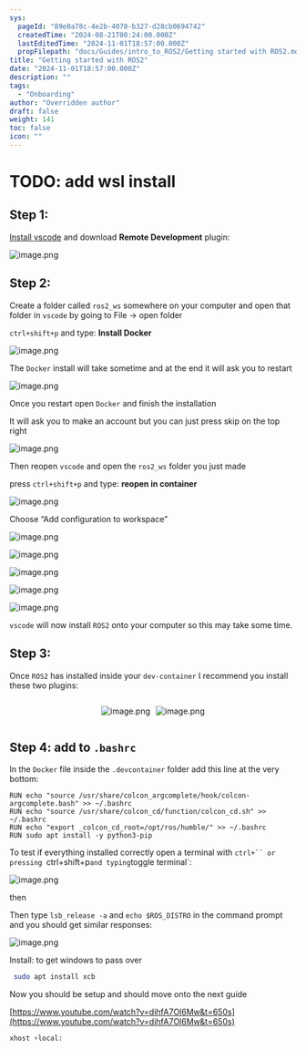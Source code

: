 ```yaml
---
sys:
  pageId: "89e0a78c-4e2b-4070-b327-d28cb0694742"
  createdTime: "2024-08-21T00:24:00.000Z"
  lastEditedTime: "2024-11-01T18:57:00.000Z"
  propFilepath: "docs/Guides/intro_to_ROS2/Getting started with ROS2.md"
title: "Getting started with ROS2"
date: "2024-11-01T18:57:00.000Z"
description: ""
tags:
  - "Onboarding"
author: "Overridden author"
draft: false
weight: 141
toc: false
icon: ""
---
```


# TODO: add wsl install

## Step 1:

[Install vscode](https://code.visualstudio.com/download) and download **Remote Development** plugin:

![image.png](https://prod-files-secure.s3.us-west-2.amazonaws.com/d518164a-d88e-44d1-a4ee-3adb3bd8bce0/efb52993-1881-4a40-b95e-6f020334f022/image.png?X-Amz-Algorithm=AWS4-HMAC-SHA256&X-Amz-Content-Sha256=UNSIGNED-PAYLOAD&X-Amz-Credential=ASIAZI2LB4664GMKWU3U%2F20250304%2Fus-west-2%2Fs3%2Faws4_request&X-Amz-Date=20250304T041019Z&X-Amz-Expires=3600&X-Amz-Security-Token=IQoJb3JpZ2luX2VjEKj%2F%2F%2F%2F%2F%2F%2F%2F%2F%2FwEaCXVzLXdlc3QtMiJIMEYCIQDZPZXa2ZWkL2CM5NmspUjlHNZilSWHdpdybkzLmwo%2B7AIhAIgcsam0bI9YT1ycMz39ZRKLPdH3xeeZ8x0SS%2FQQcdY9KogECOH%2F%2F%2F%2F%2F%2F%2F%2F%2F%2FwEQABoMNjM3NDIzMTgzODA1IgwjLBxn%2F4hz%2F8Wh0uMq3AO7%2FZyEdzzvkhKFA0nJQrE%2B9ZjohH1eyNAAD36MqZoQEFmw%2Bgosf0p%2FrPnv0r7lXDrX8uqBQ3JfoS6lkKEGR9rTjxiYOlk6%2F7nBxXRfH0A3w2SpVI6Nm77XcoadTTooOA7ACm1A4EoQDQJ2Xne%2FUbe4HgU2rBDNVxWZU2j0%2BdH69TTtm8t2hyRkOG8am%2F6QwRRC06yU4kiy3ALBcqC7rBKiP96pl1PrDq5NfVJL57SzsrRNPVTWiYGIw0s6onbH%2BqlCbueCUkIyvrr5xdMSRZZQHzV29dl%2BueLqdkwHkhV1Aj3hZnMHZOcH3mg04J50CnrUqjFBtH1pazIxCoVddfxeZ6Tv3Pth0cbhl62XsBEFLDIszHdRT0J8jAJsxrQmKSUHLsdF7NtpO27V9xN7F4FTEeiNtCKKGES2DHu8iLw7g5nvgjwBMfOpipl7ibgNTA5dKAajPn7wOMbLAghRNdTxALA3l0oJWsMW%2F1KCEhMYbV5RfTz3nlhzyHPmEQgYuSNTBwS6p3pfAI9IgoSGaVEz5aykRw%2FDsDCN6eYyjGyC1tN5FxunDKtmvUomgqpmcrgN4icKu0QFHFkdDg%2Fr95Xi73WyICMMBYAyyCn2QGfxKYz9VJUhG71IfYUA2jDS%2BJi%2BBjqkAbGZFj0ObFwRvdVOQGVQISCHuIu%2BHVJtXPuKWvaq8ZIGXQ3wbJGJZU%2FUBO8ySxPk5%2FI5TVBrfvkE2L9i%2FT1O6hQhEIOK1WV0GcAzfcjNqO3lKPXnvtBcmivOJmSmS69CgHU9utjEaSz1MJHgWCiqfrox%2FdmwRB0ZwwtKurMnShhZLz7Jc9qjZBd2nGW2hSelyWlJyLEu2itOuTihQZVNJFa0gn0f&X-Amz-Signature=f8072c01fc59c081b976203d315c8dd91f7c5119b36bc075c353d9abb5fbff8e&X-Amz-SignedHeaders=host&x-id=GetObject)

## Step 2:

Create a folder called `ros2_ws` somewhere on your computer and open that folder in `vscode` by going to File → open folder 

`ctrl+shift+p` and type: **Install Docker**

![image.png](https://prod-files-secure.s3.us-west-2.amazonaws.com/d518164a-d88e-44d1-a4ee-3adb3bd8bce0/2269dc0e-1cd5-47ff-bceb-c04ad9b2eab0/image.png?X-Amz-Algorithm=AWS4-HMAC-SHA256&X-Amz-Content-Sha256=UNSIGNED-PAYLOAD&X-Amz-Credential=ASIAZI2LB4664GMKWU3U%2F20250304%2Fus-west-2%2Fs3%2Faws4_request&X-Amz-Date=20250304T041019Z&X-Amz-Expires=3600&X-Amz-Security-Token=IQoJb3JpZ2luX2VjEKj%2F%2F%2F%2F%2F%2F%2F%2F%2F%2FwEaCXVzLXdlc3QtMiJIMEYCIQDZPZXa2ZWkL2CM5NmspUjlHNZilSWHdpdybkzLmwo%2B7AIhAIgcsam0bI9YT1ycMz39ZRKLPdH3xeeZ8x0SS%2FQQcdY9KogECOH%2F%2F%2F%2F%2F%2F%2F%2F%2F%2FwEQABoMNjM3NDIzMTgzODA1IgwjLBxn%2F4hz%2F8Wh0uMq3AO7%2FZyEdzzvkhKFA0nJQrE%2B9ZjohH1eyNAAD36MqZoQEFmw%2Bgosf0p%2FrPnv0r7lXDrX8uqBQ3JfoS6lkKEGR9rTjxiYOlk6%2F7nBxXRfH0A3w2SpVI6Nm77XcoadTTooOA7ACm1A4EoQDQJ2Xne%2FUbe4HgU2rBDNVxWZU2j0%2BdH69TTtm8t2hyRkOG8am%2F6QwRRC06yU4kiy3ALBcqC7rBKiP96pl1PrDq5NfVJL57SzsrRNPVTWiYGIw0s6onbH%2BqlCbueCUkIyvrr5xdMSRZZQHzV29dl%2BueLqdkwHkhV1Aj3hZnMHZOcH3mg04J50CnrUqjFBtH1pazIxCoVddfxeZ6Tv3Pth0cbhl62XsBEFLDIszHdRT0J8jAJsxrQmKSUHLsdF7NtpO27V9xN7F4FTEeiNtCKKGES2DHu8iLw7g5nvgjwBMfOpipl7ibgNTA5dKAajPn7wOMbLAghRNdTxALA3l0oJWsMW%2F1KCEhMYbV5RfTz3nlhzyHPmEQgYuSNTBwS6p3pfAI9IgoSGaVEz5aykRw%2FDsDCN6eYyjGyC1tN5FxunDKtmvUomgqpmcrgN4icKu0QFHFkdDg%2Fr95Xi73WyICMMBYAyyCn2QGfxKYz9VJUhG71IfYUA2jDS%2BJi%2BBjqkAbGZFj0ObFwRvdVOQGVQISCHuIu%2BHVJtXPuKWvaq8ZIGXQ3wbJGJZU%2FUBO8ySxPk5%2FI5TVBrfvkE2L9i%2FT1O6hQhEIOK1WV0GcAzfcjNqO3lKPXnvtBcmivOJmSmS69CgHU9utjEaSz1MJHgWCiqfrox%2FdmwRB0ZwwtKurMnShhZLz7Jc9qjZBd2nGW2hSelyWlJyLEu2itOuTihQZVNJFa0gn0f&X-Amz-Signature=8075fbb83790db5929c8c03fb053142b6e355e184e7047f80580fb4e0c004414&X-Amz-SignedHeaders=host&x-id=GetObject)

The `Docker` install will take sometime and at the end it will ask you to restart

![image.png](https://prod-files-secure.s3.us-west-2.amazonaws.com/d518164a-d88e-44d1-a4ee-3adb3bd8bce0/ed233f78-be33-4b1f-b89c-9c346c0e961e/image.png?X-Amz-Algorithm=AWS4-HMAC-SHA256&X-Amz-Content-Sha256=UNSIGNED-PAYLOAD&X-Amz-Credential=ASIAZI2LB4664GMKWU3U%2F20250304%2Fus-west-2%2Fs3%2Faws4_request&X-Amz-Date=20250304T041019Z&X-Amz-Expires=3600&X-Amz-Security-Token=IQoJb3JpZ2luX2VjEKj%2F%2F%2F%2F%2F%2F%2F%2F%2F%2FwEaCXVzLXdlc3QtMiJIMEYCIQDZPZXa2ZWkL2CM5NmspUjlHNZilSWHdpdybkzLmwo%2B7AIhAIgcsam0bI9YT1ycMz39ZRKLPdH3xeeZ8x0SS%2FQQcdY9KogECOH%2F%2F%2F%2F%2F%2F%2F%2F%2F%2FwEQABoMNjM3NDIzMTgzODA1IgwjLBxn%2F4hz%2F8Wh0uMq3AO7%2FZyEdzzvkhKFA0nJQrE%2B9ZjohH1eyNAAD36MqZoQEFmw%2Bgosf0p%2FrPnv0r7lXDrX8uqBQ3JfoS6lkKEGR9rTjxiYOlk6%2F7nBxXRfH0A3w2SpVI6Nm77XcoadTTooOA7ACm1A4EoQDQJ2Xne%2FUbe4HgU2rBDNVxWZU2j0%2BdH69TTtm8t2hyRkOG8am%2F6QwRRC06yU4kiy3ALBcqC7rBKiP96pl1PrDq5NfVJL57SzsrRNPVTWiYGIw0s6onbH%2BqlCbueCUkIyvrr5xdMSRZZQHzV29dl%2BueLqdkwHkhV1Aj3hZnMHZOcH3mg04J50CnrUqjFBtH1pazIxCoVddfxeZ6Tv3Pth0cbhl62XsBEFLDIszHdRT0J8jAJsxrQmKSUHLsdF7NtpO27V9xN7F4FTEeiNtCKKGES2DHu8iLw7g5nvgjwBMfOpipl7ibgNTA5dKAajPn7wOMbLAghRNdTxALA3l0oJWsMW%2F1KCEhMYbV5RfTz3nlhzyHPmEQgYuSNTBwS6p3pfAI9IgoSGaVEz5aykRw%2FDsDCN6eYyjGyC1tN5FxunDKtmvUomgqpmcrgN4icKu0QFHFkdDg%2Fr95Xi73WyICMMBYAyyCn2QGfxKYz9VJUhG71IfYUA2jDS%2BJi%2BBjqkAbGZFj0ObFwRvdVOQGVQISCHuIu%2BHVJtXPuKWvaq8ZIGXQ3wbJGJZU%2FUBO8ySxPk5%2FI5TVBrfvkE2L9i%2FT1O6hQhEIOK1WV0GcAzfcjNqO3lKPXnvtBcmivOJmSmS69CgHU9utjEaSz1MJHgWCiqfrox%2FdmwRB0ZwwtKurMnShhZLz7Jc9qjZBd2nGW2hSelyWlJyLEu2itOuTihQZVNJFa0gn0f&X-Amz-Signature=63758845c5e6d7323b98078cab5a6ce44b27e7bd345c81a8fb4f12e03b6a8bff&X-Amz-SignedHeaders=host&x-id=GetObject)

Once you restart open `Docker` and finish the installation

It will ask you to make an account but you can just press skip on the top right

![image.png](https://prod-files-secure.s3.us-west-2.amazonaws.com/d518164a-d88e-44d1-a4ee-3adb3bd8bce0/21010ad9-1659-4fd9-9f59-9932a09b2a3d/image.png?X-Amz-Algorithm=AWS4-HMAC-SHA256&X-Amz-Content-Sha256=UNSIGNED-PAYLOAD&X-Amz-Credential=ASIAZI2LB4664GMKWU3U%2F20250304%2Fus-west-2%2Fs3%2Faws4_request&X-Amz-Date=20250304T041019Z&X-Amz-Expires=3600&X-Amz-Security-Token=IQoJb3JpZ2luX2VjEKj%2F%2F%2F%2F%2F%2F%2F%2F%2F%2FwEaCXVzLXdlc3QtMiJIMEYCIQDZPZXa2ZWkL2CM5NmspUjlHNZilSWHdpdybkzLmwo%2B7AIhAIgcsam0bI9YT1ycMz39ZRKLPdH3xeeZ8x0SS%2FQQcdY9KogECOH%2F%2F%2F%2F%2F%2F%2F%2F%2F%2FwEQABoMNjM3NDIzMTgzODA1IgwjLBxn%2F4hz%2F8Wh0uMq3AO7%2FZyEdzzvkhKFA0nJQrE%2B9ZjohH1eyNAAD36MqZoQEFmw%2Bgosf0p%2FrPnv0r7lXDrX8uqBQ3JfoS6lkKEGR9rTjxiYOlk6%2F7nBxXRfH0A3w2SpVI6Nm77XcoadTTooOA7ACm1A4EoQDQJ2Xne%2FUbe4HgU2rBDNVxWZU2j0%2BdH69TTtm8t2hyRkOG8am%2F6QwRRC06yU4kiy3ALBcqC7rBKiP96pl1PrDq5NfVJL57SzsrRNPVTWiYGIw0s6onbH%2BqlCbueCUkIyvrr5xdMSRZZQHzV29dl%2BueLqdkwHkhV1Aj3hZnMHZOcH3mg04J50CnrUqjFBtH1pazIxCoVddfxeZ6Tv3Pth0cbhl62XsBEFLDIszHdRT0J8jAJsxrQmKSUHLsdF7NtpO27V9xN7F4FTEeiNtCKKGES2DHu8iLw7g5nvgjwBMfOpipl7ibgNTA5dKAajPn7wOMbLAghRNdTxALA3l0oJWsMW%2F1KCEhMYbV5RfTz3nlhzyHPmEQgYuSNTBwS6p3pfAI9IgoSGaVEz5aykRw%2FDsDCN6eYyjGyC1tN5FxunDKtmvUomgqpmcrgN4icKu0QFHFkdDg%2Fr95Xi73WyICMMBYAyyCn2QGfxKYz9VJUhG71IfYUA2jDS%2BJi%2BBjqkAbGZFj0ObFwRvdVOQGVQISCHuIu%2BHVJtXPuKWvaq8ZIGXQ3wbJGJZU%2FUBO8ySxPk5%2FI5TVBrfvkE2L9i%2FT1O6hQhEIOK1WV0GcAzfcjNqO3lKPXnvtBcmivOJmSmS69CgHU9utjEaSz1MJHgWCiqfrox%2FdmwRB0ZwwtKurMnShhZLz7Jc9qjZBd2nGW2hSelyWlJyLEu2itOuTihQZVNJFa0gn0f&X-Amz-Signature=049a9a4c6c083d7f211bd08fb9fc7d25c4aeb9ab171a774bb9e2fd9b8b68250d&X-Amz-SignedHeaders=host&x-id=GetObject)

Then reopen `vscode` and open the `ros2_ws` folder you just made

press `ctrl+shift+p` and type: **reopen in container**

![image.png](https://prod-files-secure.s3.us-west-2.amazonaws.com/d518164a-d88e-44d1-a4ee-3adb3bd8bce0/4e93b8c2-41ad-488c-8095-c74205196118/image.png?X-Amz-Algorithm=AWS4-HMAC-SHA256&X-Amz-Content-Sha256=UNSIGNED-PAYLOAD&X-Amz-Credential=ASIAZI2LB4664GMKWU3U%2F20250304%2Fus-west-2%2Fs3%2Faws4_request&X-Amz-Date=20250304T041019Z&X-Amz-Expires=3600&X-Amz-Security-Token=IQoJb3JpZ2luX2VjEKj%2F%2F%2F%2F%2F%2F%2F%2F%2F%2FwEaCXVzLXdlc3QtMiJIMEYCIQDZPZXa2ZWkL2CM5NmspUjlHNZilSWHdpdybkzLmwo%2B7AIhAIgcsam0bI9YT1ycMz39ZRKLPdH3xeeZ8x0SS%2FQQcdY9KogECOH%2F%2F%2F%2F%2F%2F%2F%2F%2F%2FwEQABoMNjM3NDIzMTgzODA1IgwjLBxn%2F4hz%2F8Wh0uMq3AO7%2FZyEdzzvkhKFA0nJQrE%2B9ZjohH1eyNAAD36MqZoQEFmw%2Bgosf0p%2FrPnv0r7lXDrX8uqBQ3JfoS6lkKEGR9rTjxiYOlk6%2F7nBxXRfH0A3w2SpVI6Nm77XcoadTTooOA7ACm1A4EoQDQJ2Xne%2FUbe4HgU2rBDNVxWZU2j0%2BdH69TTtm8t2hyRkOG8am%2F6QwRRC06yU4kiy3ALBcqC7rBKiP96pl1PrDq5NfVJL57SzsrRNPVTWiYGIw0s6onbH%2BqlCbueCUkIyvrr5xdMSRZZQHzV29dl%2BueLqdkwHkhV1Aj3hZnMHZOcH3mg04J50CnrUqjFBtH1pazIxCoVddfxeZ6Tv3Pth0cbhl62XsBEFLDIszHdRT0J8jAJsxrQmKSUHLsdF7NtpO27V9xN7F4FTEeiNtCKKGES2DHu8iLw7g5nvgjwBMfOpipl7ibgNTA5dKAajPn7wOMbLAghRNdTxALA3l0oJWsMW%2F1KCEhMYbV5RfTz3nlhzyHPmEQgYuSNTBwS6p3pfAI9IgoSGaVEz5aykRw%2FDsDCN6eYyjGyC1tN5FxunDKtmvUomgqpmcrgN4icKu0QFHFkdDg%2Fr95Xi73WyICMMBYAyyCn2QGfxKYz9VJUhG71IfYUA2jDS%2BJi%2BBjqkAbGZFj0ObFwRvdVOQGVQISCHuIu%2BHVJtXPuKWvaq8ZIGXQ3wbJGJZU%2FUBO8ySxPk5%2FI5TVBrfvkE2L9i%2FT1O6hQhEIOK1WV0GcAzfcjNqO3lKPXnvtBcmivOJmSmS69CgHU9utjEaSz1MJHgWCiqfrox%2FdmwRB0ZwwtKurMnShhZLz7Jc9qjZBd2nGW2hSelyWlJyLEu2itOuTihQZVNJFa0gn0f&X-Amz-Signature=99d8d916ac3094f9f2221aa70e78558cd796b82170c7c3e7c08e601d3434ce57&X-Amz-SignedHeaders=host&x-id=GetObject)

Choose “Add configuration to workspace”

![image.png](https://prod-files-secure.s3.us-west-2.amazonaws.com/d518164a-d88e-44d1-a4ee-3adb3bd8bce0/9560b282-5060-4989-ba37-97e7b2c22476/image.png?X-Amz-Algorithm=AWS4-HMAC-SHA256&X-Amz-Content-Sha256=UNSIGNED-PAYLOAD&X-Amz-Credential=ASIAZI2LB4664GMKWU3U%2F20250304%2Fus-west-2%2Fs3%2Faws4_request&X-Amz-Date=20250304T041019Z&X-Amz-Expires=3600&X-Amz-Security-Token=IQoJb3JpZ2luX2VjEKj%2F%2F%2F%2F%2F%2F%2F%2F%2F%2FwEaCXVzLXdlc3QtMiJIMEYCIQDZPZXa2ZWkL2CM5NmspUjlHNZilSWHdpdybkzLmwo%2B7AIhAIgcsam0bI9YT1ycMz39ZRKLPdH3xeeZ8x0SS%2FQQcdY9KogECOH%2F%2F%2F%2F%2F%2F%2F%2F%2F%2FwEQABoMNjM3NDIzMTgzODA1IgwjLBxn%2F4hz%2F8Wh0uMq3AO7%2FZyEdzzvkhKFA0nJQrE%2B9ZjohH1eyNAAD36MqZoQEFmw%2Bgosf0p%2FrPnv0r7lXDrX8uqBQ3JfoS6lkKEGR9rTjxiYOlk6%2F7nBxXRfH0A3w2SpVI6Nm77XcoadTTooOA7ACm1A4EoQDQJ2Xne%2FUbe4HgU2rBDNVxWZU2j0%2BdH69TTtm8t2hyRkOG8am%2F6QwRRC06yU4kiy3ALBcqC7rBKiP96pl1PrDq5NfVJL57SzsrRNPVTWiYGIw0s6onbH%2BqlCbueCUkIyvrr5xdMSRZZQHzV29dl%2BueLqdkwHkhV1Aj3hZnMHZOcH3mg04J50CnrUqjFBtH1pazIxCoVddfxeZ6Tv3Pth0cbhl62XsBEFLDIszHdRT0J8jAJsxrQmKSUHLsdF7NtpO27V9xN7F4FTEeiNtCKKGES2DHu8iLw7g5nvgjwBMfOpipl7ibgNTA5dKAajPn7wOMbLAghRNdTxALA3l0oJWsMW%2F1KCEhMYbV5RfTz3nlhzyHPmEQgYuSNTBwS6p3pfAI9IgoSGaVEz5aykRw%2FDsDCN6eYyjGyC1tN5FxunDKtmvUomgqpmcrgN4icKu0QFHFkdDg%2Fr95Xi73WyICMMBYAyyCn2QGfxKYz9VJUhG71IfYUA2jDS%2BJi%2BBjqkAbGZFj0ObFwRvdVOQGVQISCHuIu%2BHVJtXPuKWvaq8ZIGXQ3wbJGJZU%2FUBO8ySxPk5%2FI5TVBrfvkE2L9i%2FT1O6hQhEIOK1WV0GcAzfcjNqO3lKPXnvtBcmivOJmSmS69CgHU9utjEaSz1MJHgWCiqfrox%2FdmwRB0ZwwtKurMnShhZLz7Jc9qjZBd2nGW2hSelyWlJyLEu2itOuTihQZVNJFa0gn0f&X-Amz-Signature=3830ee32ea050f174b2f511fcdb3d319040a4dc6378d18dc32b69c38886edaf5&X-Amz-SignedHeaders=host&x-id=GetObject)

![image.png](https://prod-files-secure.s3.us-west-2.amazonaws.com/d518164a-d88e-44d1-a4ee-3adb3bd8bce0/2ee63f81-886b-48e8-a553-dc6e5eac99e4/image.png?X-Amz-Algorithm=AWS4-HMAC-SHA256&X-Amz-Content-Sha256=UNSIGNED-PAYLOAD&X-Amz-Credential=ASIAZI2LB4664GMKWU3U%2F20250304%2Fus-west-2%2Fs3%2Faws4_request&X-Amz-Date=20250304T041019Z&X-Amz-Expires=3600&X-Amz-Security-Token=IQoJb3JpZ2luX2VjEKj%2F%2F%2F%2F%2F%2F%2F%2F%2F%2FwEaCXVzLXdlc3QtMiJIMEYCIQDZPZXa2ZWkL2CM5NmspUjlHNZilSWHdpdybkzLmwo%2B7AIhAIgcsam0bI9YT1ycMz39ZRKLPdH3xeeZ8x0SS%2FQQcdY9KogECOH%2F%2F%2F%2F%2F%2F%2F%2F%2F%2FwEQABoMNjM3NDIzMTgzODA1IgwjLBxn%2F4hz%2F8Wh0uMq3AO7%2FZyEdzzvkhKFA0nJQrE%2B9ZjohH1eyNAAD36MqZoQEFmw%2Bgosf0p%2FrPnv0r7lXDrX8uqBQ3JfoS6lkKEGR9rTjxiYOlk6%2F7nBxXRfH0A3w2SpVI6Nm77XcoadTTooOA7ACm1A4EoQDQJ2Xne%2FUbe4HgU2rBDNVxWZU2j0%2BdH69TTtm8t2hyRkOG8am%2F6QwRRC06yU4kiy3ALBcqC7rBKiP96pl1PrDq5NfVJL57SzsrRNPVTWiYGIw0s6onbH%2BqlCbueCUkIyvrr5xdMSRZZQHzV29dl%2BueLqdkwHkhV1Aj3hZnMHZOcH3mg04J50CnrUqjFBtH1pazIxCoVddfxeZ6Tv3Pth0cbhl62XsBEFLDIszHdRT0J8jAJsxrQmKSUHLsdF7NtpO27V9xN7F4FTEeiNtCKKGES2DHu8iLw7g5nvgjwBMfOpipl7ibgNTA5dKAajPn7wOMbLAghRNdTxALA3l0oJWsMW%2F1KCEhMYbV5RfTz3nlhzyHPmEQgYuSNTBwS6p3pfAI9IgoSGaVEz5aykRw%2FDsDCN6eYyjGyC1tN5FxunDKtmvUomgqpmcrgN4icKu0QFHFkdDg%2Fr95Xi73WyICMMBYAyyCn2QGfxKYz9VJUhG71IfYUA2jDS%2BJi%2BBjqkAbGZFj0ObFwRvdVOQGVQISCHuIu%2BHVJtXPuKWvaq8ZIGXQ3wbJGJZU%2FUBO8ySxPk5%2FI5TVBrfvkE2L9i%2FT1O6hQhEIOK1WV0GcAzfcjNqO3lKPXnvtBcmivOJmSmS69CgHU9utjEaSz1MJHgWCiqfrox%2FdmwRB0ZwwtKurMnShhZLz7Jc9qjZBd2nGW2hSelyWlJyLEu2itOuTihQZVNJFa0gn0f&X-Amz-Signature=d1bb7b9923b404b48f08b218cc498f5c821d658cd0fd87546e30f5a14b2d96cd&X-Amz-SignedHeaders=host&x-id=GetObject)

![image.png](https://prod-files-secure.s3.us-west-2.amazonaws.com/d518164a-d88e-44d1-a4ee-3adb3bd8bce0/ae1580b2-b048-407e-aed9-b584224a7a04/image.png?X-Amz-Algorithm=AWS4-HMAC-SHA256&X-Amz-Content-Sha256=UNSIGNED-PAYLOAD&X-Amz-Credential=ASIAZI2LB4664GMKWU3U%2F20250304%2Fus-west-2%2Fs3%2Faws4_request&X-Amz-Date=20250304T041019Z&X-Amz-Expires=3600&X-Amz-Security-Token=IQoJb3JpZ2luX2VjEKj%2F%2F%2F%2F%2F%2F%2F%2F%2F%2FwEaCXVzLXdlc3QtMiJIMEYCIQDZPZXa2ZWkL2CM5NmspUjlHNZilSWHdpdybkzLmwo%2B7AIhAIgcsam0bI9YT1ycMz39ZRKLPdH3xeeZ8x0SS%2FQQcdY9KogECOH%2F%2F%2F%2F%2F%2F%2F%2F%2F%2FwEQABoMNjM3NDIzMTgzODA1IgwjLBxn%2F4hz%2F8Wh0uMq3AO7%2FZyEdzzvkhKFA0nJQrE%2B9ZjohH1eyNAAD36MqZoQEFmw%2Bgosf0p%2FrPnv0r7lXDrX8uqBQ3JfoS6lkKEGR9rTjxiYOlk6%2F7nBxXRfH0A3w2SpVI6Nm77XcoadTTooOA7ACm1A4EoQDQJ2Xne%2FUbe4HgU2rBDNVxWZU2j0%2BdH69TTtm8t2hyRkOG8am%2F6QwRRC06yU4kiy3ALBcqC7rBKiP96pl1PrDq5NfVJL57SzsrRNPVTWiYGIw0s6onbH%2BqlCbueCUkIyvrr5xdMSRZZQHzV29dl%2BueLqdkwHkhV1Aj3hZnMHZOcH3mg04J50CnrUqjFBtH1pazIxCoVddfxeZ6Tv3Pth0cbhl62XsBEFLDIszHdRT0J8jAJsxrQmKSUHLsdF7NtpO27V9xN7F4FTEeiNtCKKGES2DHu8iLw7g5nvgjwBMfOpipl7ibgNTA5dKAajPn7wOMbLAghRNdTxALA3l0oJWsMW%2F1KCEhMYbV5RfTz3nlhzyHPmEQgYuSNTBwS6p3pfAI9IgoSGaVEz5aykRw%2FDsDCN6eYyjGyC1tN5FxunDKtmvUomgqpmcrgN4icKu0QFHFkdDg%2Fr95Xi73WyICMMBYAyyCn2QGfxKYz9VJUhG71IfYUA2jDS%2BJi%2BBjqkAbGZFj0ObFwRvdVOQGVQISCHuIu%2BHVJtXPuKWvaq8ZIGXQ3wbJGJZU%2FUBO8ySxPk5%2FI5TVBrfvkE2L9i%2FT1O6hQhEIOK1WV0GcAzfcjNqO3lKPXnvtBcmivOJmSmS69CgHU9utjEaSz1MJHgWCiqfrox%2FdmwRB0ZwwtKurMnShhZLz7Jc9qjZBd2nGW2hSelyWlJyLEu2itOuTihQZVNJFa0gn0f&X-Amz-Signature=6b0724c6d62e358859f2780533a3166e9c1208fe9cc385bcef32c4490ed06d88&X-Amz-SignedHeaders=host&x-id=GetObject)

![image.png](https://prod-files-secure.s3.us-west-2.amazonaws.com/d518164a-d88e-44d1-a4ee-3adb3bd8bce0/53255b28-f75e-430f-b9e3-c0ac8577e42b/image.png?X-Amz-Algorithm=AWS4-HMAC-SHA256&X-Amz-Content-Sha256=UNSIGNED-PAYLOAD&X-Amz-Credential=ASIAZI2LB4664GMKWU3U%2F20250304%2Fus-west-2%2Fs3%2Faws4_request&X-Amz-Date=20250304T041019Z&X-Amz-Expires=3600&X-Amz-Security-Token=IQoJb3JpZ2luX2VjEKj%2F%2F%2F%2F%2F%2F%2F%2F%2F%2FwEaCXVzLXdlc3QtMiJIMEYCIQDZPZXa2ZWkL2CM5NmspUjlHNZilSWHdpdybkzLmwo%2B7AIhAIgcsam0bI9YT1ycMz39ZRKLPdH3xeeZ8x0SS%2FQQcdY9KogECOH%2F%2F%2F%2F%2F%2F%2F%2F%2F%2FwEQABoMNjM3NDIzMTgzODA1IgwjLBxn%2F4hz%2F8Wh0uMq3AO7%2FZyEdzzvkhKFA0nJQrE%2B9ZjohH1eyNAAD36MqZoQEFmw%2Bgosf0p%2FrPnv0r7lXDrX8uqBQ3JfoS6lkKEGR9rTjxiYOlk6%2F7nBxXRfH0A3w2SpVI6Nm77XcoadTTooOA7ACm1A4EoQDQJ2Xne%2FUbe4HgU2rBDNVxWZU2j0%2BdH69TTtm8t2hyRkOG8am%2F6QwRRC06yU4kiy3ALBcqC7rBKiP96pl1PrDq5NfVJL57SzsrRNPVTWiYGIw0s6onbH%2BqlCbueCUkIyvrr5xdMSRZZQHzV29dl%2BueLqdkwHkhV1Aj3hZnMHZOcH3mg04J50CnrUqjFBtH1pazIxCoVddfxeZ6Tv3Pth0cbhl62XsBEFLDIszHdRT0J8jAJsxrQmKSUHLsdF7NtpO27V9xN7F4FTEeiNtCKKGES2DHu8iLw7g5nvgjwBMfOpipl7ibgNTA5dKAajPn7wOMbLAghRNdTxALA3l0oJWsMW%2F1KCEhMYbV5RfTz3nlhzyHPmEQgYuSNTBwS6p3pfAI9IgoSGaVEz5aykRw%2FDsDCN6eYyjGyC1tN5FxunDKtmvUomgqpmcrgN4icKu0QFHFkdDg%2Fr95Xi73WyICMMBYAyyCn2QGfxKYz9VJUhG71IfYUA2jDS%2BJi%2BBjqkAbGZFj0ObFwRvdVOQGVQISCHuIu%2BHVJtXPuKWvaq8ZIGXQ3wbJGJZU%2FUBO8ySxPk5%2FI5TVBrfvkE2L9i%2FT1O6hQhEIOK1WV0GcAzfcjNqO3lKPXnvtBcmivOJmSmS69CgHU9utjEaSz1MJHgWCiqfrox%2FdmwRB0ZwwtKurMnShhZLz7Jc9qjZBd2nGW2hSelyWlJyLEu2itOuTihQZVNJFa0gn0f&X-Amz-Signature=8f5184f047d88bb28be35f1b420fed6d66f31cf6b80c0d4618b2375bcf137e2b&X-Amz-SignedHeaders=host&x-id=GetObject)

![image.png](https://prod-files-secure.s3.us-west-2.amazonaws.com/d518164a-d88e-44d1-a4ee-3adb3bd8bce0/7c562767-5af9-4ffb-97d1-327bcdf4ee00/image.png?X-Amz-Algorithm=AWS4-HMAC-SHA256&X-Amz-Content-Sha256=UNSIGNED-PAYLOAD&X-Amz-Credential=ASIAZI2LB4664GMKWU3U%2F20250304%2Fus-west-2%2Fs3%2Faws4_request&X-Amz-Date=20250304T041019Z&X-Amz-Expires=3600&X-Amz-Security-Token=IQoJb3JpZ2luX2VjEKj%2F%2F%2F%2F%2F%2F%2F%2F%2F%2FwEaCXVzLXdlc3QtMiJIMEYCIQDZPZXa2ZWkL2CM5NmspUjlHNZilSWHdpdybkzLmwo%2B7AIhAIgcsam0bI9YT1ycMz39ZRKLPdH3xeeZ8x0SS%2FQQcdY9KogECOH%2F%2F%2F%2F%2F%2F%2F%2F%2F%2FwEQABoMNjM3NDIzMTgzODA1IgwjLBxn%2F4hz%2F8Wh0uMq3AO7%2FZyEdzzvkhKFA0nJQrE%2B9ZjohH1eyNAAD36MqZoQEFmw%2Bgosf0p%2FrPnv0r7lXDrX8uqBQ3JfoS6lkKEGR9rTjxiYOlk6%2F7nBxXRfH0A3w2SpVI6Nm77XcoadTTooOA7ACm1A4EoQDQJ2Xne%2FUbe4HgU2rBDNVxWZU2j0%2BdH69TTtm8t2hyRkOG8am%2F6QwRRC06yU4kiy3ALBcqC7rBKiP96pl1PrDq5NfVJL57SzsrRNPVTWiYGIw0s6onbH%2BqlCbueCUkIyvrr5xdMSRZZQHzV29dl%2BueLqdkwHkhV1Aj3hZnMHZOcH3mg04J50CnrUqjFBtH1pazIxCoVddfxeZ6Tv3Pth0cbhl62XsBEFLDIszHdRT0J8jAJsxrQmKSUHLsdF7NtpO27V9xN7F4FTEeiNtCKKGES2DHu8iLw7g5nvgjwBMfOpipl7ibgNTA5dKAajPn7wOMbLAghRNdTxALA3l0oJWsMW%2F1KCEhMYbV5RfTz3nlhzyHPmEQgYuSNTBwS6p3pfAI9IgoSGaVEz5aykRw%2FDsDCN6eYyjGyC1tN5FxunDKtmvUomgqpmcrgN4icKu0QFHFkdDg%2Fr95Xi73WyICMMBYAyyCn2QGfxKYz9VJUhG71IfYUA2jDS%2BJi%2BBjqkAbGZFj0ObFwRvdVOQGVQISCHuIu%2BHVJtXPuKWvaq8ZIGXQ3wbJGJZU%2FUBO8ySxPk5%2FI5TVBrfvkE2L9i%2FT1O6hQhEIOK1WV0GcAzfcjNqO3lKPXnvtBcmivOJmSmS69CgHU9utjEaSz1MJHgWCiqfrox%2FdmwRB0ZwwtKurMnShhZLz7Jc9qjZBd2nGW2hSelyWlJyLEu2itOuTihQZVNJFa0gn0f&X-Amz-Signature=8363a5493824d6500a8ee9c337e58526fe7101cbe3055fe4643e2bd0e5530cfa&X-Amz-SignedHeaders=host&x-id=GetObject)

`vscode` will now install `ROS2` onto your computer so this may take some time.

## Step 3:

Once `ROS2` has installed inside your `dev-container` I recommend you install these two plugins:

<div style="display: flex;flex-direction: row; column-gap:10px; max-width: 630px;justify-content: center;">
<div>

![image.png](https://prod-files-secure.s3.us-west-2.amazonaws.com/d518164a-d88e-44d1-a4ee-3adb3bd8bce0/3fc3d550-5a54-4ba1-ba6b-faa01cdb7369/image.png?X-Amz-Algorithm=AWS4-HMAC-SHA256&X-Amz-Content-Sha256=UNSIGNED-PAYLOAD&X-Amz-Credential=ASIAZI2LB4666YWPPXB7%2F20250304%2Fus-west-2%2Fs3%2Faws4_request&X-Amz-Date=20250304T041021Z&X-Amz-Expires=3600&X-Amz-Security-Token=IQoJb3JpZ2luX2VjEKj%2F%2F%2F%2F%2F%2F%2F%2F%2F%2FwEaCXVzLXdlc3QtMiJHMEUCIFGnNeoOQ410aWW3AZXzbMj531uuJleiOyw1rsgcI1p5AiEA1IoEOUBRMHv8SI8m4cFd2GewsmP1rHq7m1YvZOv5twcqiAQI4f%2F%2F%2F%2F%2F%2F%2F%2F%2F%2FARAAGgw2Mzc0MjMxODM4MDUiDEsxJe75ds0Xm8O%2BKSrcA5p1b7oea6jZTwL%2FNXqPDwAyvu0Dx7bUNgmWdkRsTlDGnkN7OpqvprN8NfRyxGdrYigRlRXTMzV9f%2FL%2FbDPNf54T5cLLk7pNbCF3AHnPr6AkjkfpyjVqfOwz3b6l9IqU7H%2FCHSp3YuDth9QIxvbyNyFBpQiO6G2kuzogZI7oog8%2F2AYRIEapjGWiPXdI1gJrCPZfgLd%2BDJdJAbMqgWqzuhRTUe9gnTyhK8MKr2tlkvguJ9jcylKi%2B1x4JPjV3auQLslzo3EIKJUaEbLm%2BGEFkr%2ByXAgtPgKcCa9QYF2wULAV9WTj90E0A9cBTn37EmOiO5s7uACrX%2FdC10ODzzGA3%2BqtXar3JTF17WphHHs6JhWtdVUbiy%2F7b36%2BvvM9aWSynJu365cMq8W6kEKjr0kA1cZ4CWXnbFJ0D5JMDcHKZ8iq5CuSJv4HSsH45IviU8KLDsWHBviT9%2BgTYv%2BSqfYYeB7fQR6IXFLT5bikiWj6ub17iW7WiN2EL1InhP4UuEVUWKMAgf%2BSUM4AzZIgpLwavkglwKX8a6fnYPI%2Bn3CuzFYBz36edpqHgl2nCYTPYrY4Nd%2BQnYR2L%2B2QbQue7KLSnlsDp54i3bbldawqimMK%2B3kjM3XiTKhibi7hRtv4MOf4mL4GOqUBZzXIUL6FDB5mtyDfZ6nJr1QC9T%2BpxgDeR3VM1h4U8ZqjDQUvgUyaVczf%2BMfZ3veffoknImLsJp4denodcZv11DhcM%2FqcCf5rQCdrAYbkq7H6e3xCj6ybjVT%2BIHGv8xVtL8DfZMU7F8Yenrq8VuJzToeeOrEk4MDjB%2FmatSHswpfMCu08%2FqMjwZ1udzWs4WeHaJ%2FQXCENbOQFcn%2BIY0T76mLBA0a3&X-Amz-Signature=8a172a7940f312e28f0c518cd142dfc09c98ec482c50afc02fabf9bfa79d3a14&X-Amz-SignedHeaders=host&x-id=GetObject)

</div>
<div>

![image.png](https://prod-files-secure.s3.us-west-2.amazonaws.com/d518164a-d88e-44d1-a4ee-3adb3bd8bce0/d994cc66-13c2-4093-a5a3-f84cf4601a82/image.png?X-Amz-Algorithm=AWS4-HMAC-SHA256&X-Amz-Content-Sha256=UNSIGNED-PAYLOAD&X-Amz-Credential=ASIAZI2LB466QGRVGT3T%2F20250304%2Fus-west-2%2Fs3%2Faws4_request&X-Amz-Date=20250304T041022Z&X-Amz-Expires=3600&X-Amz-Security-Token=IQoJb3JpZ2luX2VjEKj%2F%2F%2F%2F%2F%2F%2F%2F%2F%2FwEaCXVzLXdlc3QtMiJGMEQCHyROT7LtkGwCPWm%2BDOOIs3T0jlWWd9Z8rpx%2BpeFBjLYCIQDR%2BgffUoiRG%2BbHKmEaBO6oqixrP%2F%2FO9fxXOmkRjpMJeSqIBAjh%2F%2F%2F%2F%2F%2F%2F%2F%2F%2F8BEAAaDDYzNzQyMzE4MzgwNSIMOl6Gq2Tw5417AtBFKtwD5NeB9ld1Ub8HWV%2F9LF4%2BeY2zSzbU1Wa%2FTbscppdOGJLnw6gsNdglS%2FOsp9V6m5q13cfakYmn8cyVRQlVCTI0e4QSmiFeflGVsN%2FNdJAlcRORIYML%2FnG9k6LiBudpa0QOT1D04GxwWwc1ak2AL4t1ALxu3Uac0EQSqyU3MGTwSFWp04woQOIugxKHb5I0IgCl%2BJ9bRTEEwk%2BoMQ7d0rSpGKJeFYtS1LE8D8TCoekVI7C8VIz8rCM40yhBMlXogyigTE0cASIBwE3nb91UJlaFqGsfYy%2B6yLWMf%2Fx2SsuVK%2BKGGrN8KoTcTft9SupvWLKMtyOLbu7DhhWwmr5VKZecqYkZ3vUdIik%2FQyy%2FXBVZ9gAPci%2FvCnwkPOSUr3k4ei2HJkb1H0h4V0bQzqQa3Mu6AcQXj%2Blq8t7pBwgsbFCKhUbdEn%2FGlbUBPuMAFlD%2B%2BjbDvbU2OVWhkJTHZOgJzYwNkYWL3u3QfjhCA%2F8TH5YR9YJKNxlHzImUpCjEGmhWZeyTMBcCVILnFCRQXKfMLBne4V5EYjrSvbQ3N4XJJGLvKTlodpZloxGUJvLQ5%2FDb17jxtS01mGzieXJM80V0wiVXOiVKTQbEmCM7CAM70PehTNtnVM1WVwznFmi6CpMwrfiYvgY6pgG%2FMAnG6qFruWoWp%2FW3wWcBkvawg5f3FaPpKWA0JJZp2WKSUqv48JMbmE9JtvXvpZnZYJcOeq11I9UiL%2B0CoUYMjU%2Bqbc2gLFCkiXi%2FiL5d%2BaxMUDRa1v%2BB%2FR%2Fa93CRZmIiNN%2ByC47HwKX7w9f6oLN2XydCao7QayltL7XfzMAJHbzuNuZdeZe%2FvS1gVgwwQ037%2FTmxMXw8qjjPMxwvRlD9NKvEOm9a&X-Amz-Signature=d219fe5cb47d42254ba576e759d456c21a05727d316feeb2d1479ae845fd9500&X-Amz-SignedHeaders=host&x-id=GetObject)

</div>
</div>

## Step 4: add to `.bashrc`

In the `Docker` file inside the `.devcontainer` folder add this line at the very bottom: 

```docker
RUN echo "source /usr/share/colcon_argcomplete/hook/colcon-argcomplete.bash" >> ~/.bashrc
RUN echo "source /usr/share/colcon_cd/function/colcon_cd.sh" >> ~/.bashrc
RUN echo "export _colcon_cd_root=/opt/ros/humble/" >> ~/.bashrc
RUN sudo apt install -y python3-pip 
```

To test if everything installed correctly open a terminal with `ctrl+`` or pressing `ctrl+shift+p` and typing `toggle terminal`:

![image.png](https://prod-files-secure.s3.us-west-2.amazonaws.com/d518164a-d88e-44d1-a4ee-3adb3bd8bce0/6a4943d8-b04e-4c02-9a58-775f3384d1a5/image.png?X-Amz-Algorithm=AWS4-HMAC-SHA256&X-Amz-Content-Sha256=UNSIGNED-PAYLOAD&X-Amz-Credential=ASIAZI2LB4664GMKWU3U%2F20250304%2Fus-west-2%2Fs3%2Faws4_request&X-Amz-Date=20250304T041019Z&X-Amz-Expires=3600&X-Amz-Security-Token=IQoJb3JpZ2luX2VjEKj%2F%2F%2F%2F%2F%2F%2F%2F%2F%2FwEaCXVzLXdlc3QtMiJIMEYCIQDZPZXa2ZWkL2CM5NmspUjlHNZilSWHdpdybkzLmwo%2B7AIhAIgcsam0bI9YT1ycMz39ZRKLPdH3xeeZ8x0SS%2FQQcdY9KogECOH%2F%2F%2F%2F%2F%2F%2F%2F%2F%2FwEQABoMNjM3NDIzMTgzODA1IgwjLBxn%2F4hz%2F8Wh0uMq3AO7%2FZyEdzzvkhKFA0nJQrE%2B9ZjohH1eyNAAD36MqZoQEFmw%2Bgosf0p%2FrPnv0r7lXDrX8uqBQ3JfoS6lkKEGR9rTjxiYOlk6%2F7nBxXRfH0A3w2SpVI6Nm77XcoadTTooOA7ACm1A4EoQDQJ2Xne%2FUbe4HgU2rBDNVxWZU2j0%2BdH69TTtm8t2hyRkOG8am%2F6QwRRC06yU4kiy3ALBcqC7rBKiP96pl1PrDq5NfVJL57SzsrRNPVTWiYGIw0s6onbH%2BqlCbueCUkIyvrr5xdMSRZZQHzV29dl%2BueLqdkwHkhV1Aj3hZnMHZOcH3mg04J50CnrUqjFBtH1pazIxCoVddfxeZ6Tv3Pth0cbhl62XsBEFLDIszHdRT0J8jAJsxrQmKSUHLsdF7NtpO27V9xN7F4FTEeiNtCKKGES2DHu8iLw7g5nvgjwBMfOpipl7ibgNTA5dKAajPn7wOMbLAghRNdTxALA3l0oJWsMW%2F1KCEhMYbV5RfTz3nlhzyHPmEQgYuSNTBwS6p3pfAI9IgoSGaVEz5aykRw%2FDsDCN6eYyjGyC1tN5FxunDKtmvUomgqpmcrgN4icKu0QFHFkdDg%2Fr95Xi73WyICMMBYAyyCn2QGfxKYz9VJUhG71IfYUA2jDS%2BJi%2BBjqkAbGZFj0ObFwRvdVOQGVQISCHuIu%2BHVJtXPuKWvaq8ZIGXQ3wbJGJZU%2FUBO8ySxPk5%2FI5TVBrfvkE2L9i%2FT1O6hQhEIOK1WV0GcAzfcjNqO3lKPXnvtBcmivOJmSmS69CgHU9utjEaSz1MJHgWCiqfrox%2FdmwRB0ZwwtKurMnShhZLz7Jc9qjZBd2nGW2hSelyWlJyLEu2itOuTihQZVNJFa0gn0f&X-Amz-Signature=0abe9989a8515cd13fa0c04aa1b0ffa49ba08b4c3d2918f6721196a9fea99daa&X-Amz-SignedHeaders=host&x-id=GetObject)

then 

Then type `lsb_release -a` and `echo $ROS_DISTRO` in the command prompt and you should get similar responses:

![image.png](https://prod-files-secure.s3.us-west-2.amazonaws.com/d518164a-d88e-44d1-a4ee-3adb3bd8bce0/3e635dec-a805-4e85-8b9e-d000e5b71a4e/image.png?X-Amz-Algorithm=AWS4-HMAC-SHA256&X-Amz-Content-Sha256=UNSIGNED-PAYLOAD&X-Amz-Credential=ASIAZI2LB4664GMKWU3U%2F20250304%2Fus-west-2%2Fs3%2Faws4_request&X-Amz-Date=20250304T041019Z&X-Amz-Expires=3600&X-Amz-Security-Token=IQoJb3JpZ2luX2VjEKj%2F%2F%2F%2F%2F%2F%2F%2F%2F%2FwEaCXVzLXdlc3QtMiJIMEYCIQDZPZXa2ZWkL2CM5NmspUjlHNZilSWHdpdybkzLmwo%2B7AIhAIgcsam0bI9YT1ycMz39ZRKLPdH3xeeZ8x0SS%2FQQcdY9KogECOH%2F%2F%2F%2F%2F%2F%2F%2F%2F%2FwEQABoMNjM3NDIzMTgzODA1IgwjLBxn%2F4hz%2F8Wh0uMq3AO7%2FZyEdzzvkhKFA0nJQrE%2B9ZjohH1eyNAAD36MqZoQEFmw%2Bgosf0p%2FrPnv0r7lXDrX8uqBQ3JfoS6lkKEGR9rTjxiYOlk6%2F7nBxXRfH0A3w2SpVI6Nm77XcoadTTooOA7ACm1A4EoQDQJ2Xne%2FUbe4HgU2rBDNVxWZU2j0%2BdH69TTtm8t2hyRkOG8am%2F6QwRRC06yU4kiy3ALBcqC7rBKiP96pl1PrDq5NfVJL57SzsrRNPVTWiYGIw0s6onbH%2BqlCbueCUkIyvrr5xdMSRZZQHzV29dl%2BueLqdkwHkhV1Aj3hZnMHZOcH3mg04J50CnrUqjFBtH1pazIxCoVddfxeZ6Tv3Pth0cbhl62XsBEFLDIszHdRT0J8jAJsxrQmKSUHLsdF7NtpO27V9xN7F4FTEeiNtCKKGES2DHu8iLw7g5nvgjwBMfOpipl7ibgNTA5dKAajPn7wOMbLAghRNdTxALA3l0oJWsMW%2F1KCEhMYbV5RfTz3nlhzyHPmEQgYuSNTBwS6p3pfAI9IgoSGaVEz5aykRw%2FDsDCN6eYyjGyC1tN5FxunDKtmvUomgqpmcrgN4icKu0QFHFkdDg%2Fr95Xi73WyICMMBYAyyCn2QGfxKYz9VJUhG71IfYUA2jDS%2BJi%2BBjqkAbGZFj0ObFwRvdVOQGVQISCHuIu%2BHVJtXPuKWvaq8ZIGXQ3wbJGJZU%2FUBO8ySxPk5%2FI5TVBrfvkE2L9i%2FT1O6hQhEIOK1WV0GcAzfcjNqO3lKPXnvtBcmivOJmSmS69CgHU9utjEaSz1MJHgWCiqfrox%2FdmwRB0ZwwtKurMnShhZLz7Jc9qjZBd2nGW2hSelyWlJyLEu2itOuTihQZVNJFa0gn0f&X-Amz-Signature=681b1c6b4228f385a31e7b5dbd3c40abd7faead4f7f6dcf2ea15160cf5b08de2&X-Amz-SignedHeaders=host&x-id=GetObject)

Install:  to get windows to pass over

```bash
 sudo apt install xcb
```

Now you should be setup and should move onto the next guide 

[https://www.youtube.com/watch?v=dihfA7Ol6Mw&t=650s](https://www.youtube.com/watch?v=dihfA7Ol6Mw&t=650s)

```python
xhost +local:
```
